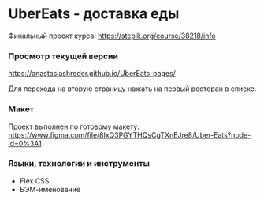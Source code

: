 # UberEats - доставка еды
Финальный проект курса: https://stepik.org/course/38218/info 
### Просмотр текущей версии
https://anastasiashreder.github.io/UberEats-pages/

Для перехода на вторую страницу нажать на первый ресторан в списке.
### Макет
Проект выполнен по готовому макету: https://www.figma.com/file/8lxQ3PGYTHQsCgTXnEJre8/Uber-Eats?node-id=0%3A1

### Языки, технологии и инструменты
* Flex CSS
* БЭМ-именование
